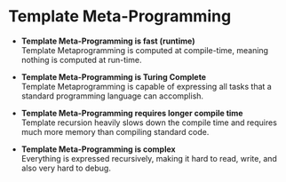 # Template Meta-Programming

- **Template Meta-Programming is fast (runtime)**  
  Template Metaprogramming is computed at compile-time, meaning nothing is computed at run-time.

- **Template Meta-Programming is Turing Complete**  
  Template Metaprogramming is capable of expressing all tasks that a standard programming language can accomplish.

- **Template Meta-Programming requires longer compile time**  
  Template recursion heavily slows down the compile time and requires much more memory than compiling standard code.

- **Template Meta-Programming is complex**  
  Everything is expressed recursively, making it hard to read, write, and also very hard to debug.

